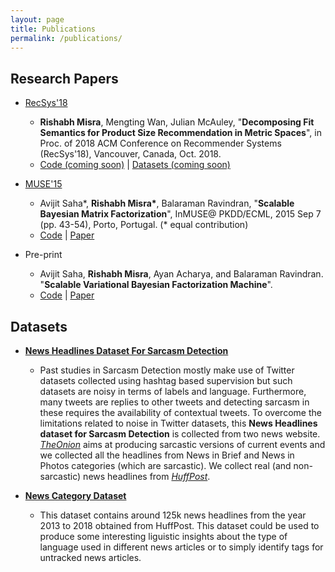 ```yaml
---
layout: page
title: Publications
permalink: /publications/
---
```


## Research Papers

* [RecSys'18](https://recsys.acm.org/recsys18/)

  * **Rishabh Misra**, Mengting Wan, Julian McAuley, "**Decomposing Fit Semantics for Product Size Recommendation in Metric Spaces**", in Proc. of 2018 ACM Conference on Recommender Systems (RecSys'18), Vancouver, Canada, Oct. 2018.
  * [Code (coming soon)]() \| [Datasets (coming soon)]()


* [MUSE'15](https://www.kde.cs.uni-kassel.de/ws/muse2015)

  * Avijit Saha*, **Rishabh Misra\***, Balaraman Ravindran, "**Scalable Bayesian Matrix Factorization**", InMUSE@ PKDD/ECML, 2015 Sep 7 (pp. 43-54), Porto, Portugal. (\* equal contribution)
  * [Code](https://github.com/rishabhmisra/Scalable-Bayesian-Matrix-Factorization) \| [Paper](https://dl.acm.org/citation.cfm?id=3053877)
  

* Pre-print

  * Avijit Saha, **Rishabh Misra**, Ayan Acharya, and Balaraman Ravindran. "**Scalable Variational Bayesian Factorization Machine**".
  * [Code](https://github.com/rishabhmisra/Scalable-Variational-Bayesian-Factorization-Machine) \| [Paper](https://www.researchgate.net/profile/Rishabh_Misra/publication/320408037_Scalable_Variational_Bayesian_Factorization_Machine/links/59e32a86aca2724cbfe36911/Scalable-Variational-Bayesian-Factorization-Machine.pdf)


## Datasets

* [**News Headlines Dataset For Sarcasm Detection**](https://www.kaggle.com/rmisra/news-headlines-dataset-for-sarcasm-detection/home)
  * Past studies in Sarcasm Detection mostly make use of Twitter datasets collected using hashtag based supervision but such datasets are noisy in terms of labels and language. Furthermore, many tweets are replies to other tweets and detecting sarcasm in these requires the availability of contextual tweets. To overcome the limitations related to noise in Twitter datasets, this **News Headlines dataset for Sarcasm Detection** is collected from two news website. [*TheOnion*](https://www.theonion.com/) aims at producing sarcastic versions of current events and we collected all the headlines from News in Brief and News in Photos categories (which are sarcastic). We collect real (and non-sarcastic) news headlines from [*HuffPost*](https://www.huffingtonpost.com/).


* [**News Category Dataset**](https://www.kaggle.com/rmisra/news-category-dataset/home)
  * This dataset contains around 125k news headlines from the year 2013 to 2018 obtained from HuffPost. This dataset could be used to produce some interesting liguistic insights about the type of language used in different news articles or to simply identify tags for untracked news articles.
